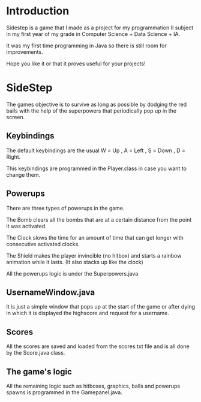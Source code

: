 # Introduction
Sidestep is a game that I made as a project for my programmation II subject in my first year of my grade in Computer Science + Data Science + IA.

It was my first time programming in Java so there is still room for improvements.

Hope you like it or that it proves useful for your projects!

# SideStep
The games objective is to survive as long as possible by dodging the red balls with the help of the superpowers that periodically pop up in the screen.

## Keybindings
The default keybindings are the usual W = Up , A = Left , S = Down , D = Right.

This keybindings are programmed in the Player.class in case you want to change them.

## Powerups
There are three types of powerups in the game.

The Bomb clears all the bombs that are at a certain distance from the point it was activated.

The Clock slows the time for an amount of time that can get longer with consecutive activated clocks.

The Shield makes the player invincible (no hitbox) and starts a rainbow animation while it lasts. (It also stacks up like the clock)

All the powerups logic is under the Superpowers.java

## UsernameWindow.java

It is just a simple window that pops up at the start of the game or after dying in which it is displayed the highscore and request for a username.

## Scores

All the scores are saved and loaded from the scores.txt file and is all done by the Score.java class.

## The game's logic

All the remaining logic such as hitboxes, graphics, balls and powerups spawns is programmed in the Gamepanel.java.

